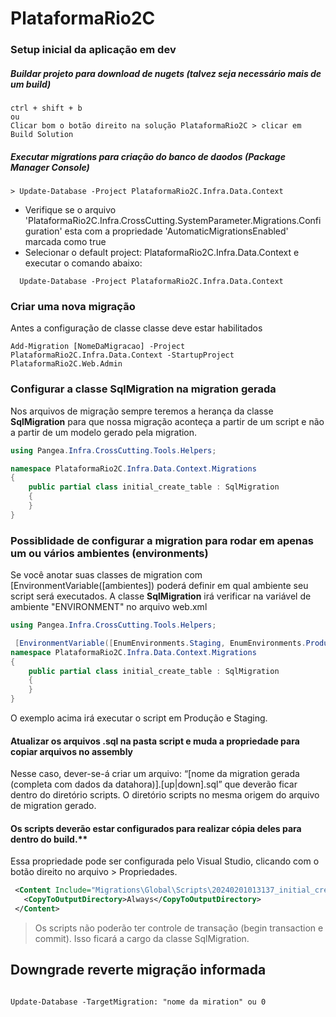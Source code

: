 # PlataformaRio2C

### Setup inicial da aplicação em dev
  ##### Buildar projeto para download de nugets (talvez seja necessário mais de um build)
  ```
  ctrl + shift + b
  ou
  Clicar bom o botão direito na solução PlataformaRio2C > clicar em Build Solution
  ```
  ##### Executar migrations para criação do banco de daodos (Package Manager Console)
 
  ```
  > Update-Database -Project PlataformaRio2C.Infra.Data.Context
  ```
 - Verifique se o arquivo 'PlataformaRio2C.Infra.CrossCutting.SystemParameter.Migrations.Configuration' esta com a propriedade 'AutomaticMigrationsEnabled' marcada como true
 - Selecionar o default project: PlataformaRio2C.Infra.Data.Context e executar o comando abaixo:
``` 
  Update-Database -Project PlataformaRio2C.Infra.Data.Context
```


### Criar uma nova migração

Antes a configuração de classe classe deve estar habilitados

```
Add-Migration [NomeDaMigracao] -Project PlataformaRio2C.Infra.Data.Context -StartupProject PlataformaRio2C.Web.Admin
```
  
### Configurar a classe SqlMigration na migration gerada

Nos arquivos de migração sempre teremos a herança da classe **SqlMigration** para que nossa migração aconteça a partir de um script e não a partir de um modelo gerado pela migration.
```csharp
using Pangea.Infra.CrossCutting.Tools.Helpers;

namespace PlataformaRio2C.Infra.Data.Context.Migrations
{
    public partial class initial_create_table : SqlMigration
    {
    }
}
```

### Possiblidade de configurar a migration para rodar em apenas um ou vários ambientes (environments)

Se você anotar suas classes de migration com [EnvironmentVariable([ambientes]) poderá definir em qual ambiente seu script será executados.
A classe **SqlMigration** irá verificar na variável de ambiente "ENVIRONMENT" no arquivo web.xml

```csharp
using Pangea.Infra.CrossCutting.Tools.Helpers;

 [EnvironmentVariable([EnumEnvironments.Staging, EnumEnvironments.Production])]
namespace PlataformaRio2C.Infra.Data.Context.Migrations
{
    public partial class initial_create_table : SqlMigration
    {
    }
}
```

O exemplo acima irá executar o script em Produção e Staging.

#### Atualizar os arquivos .sql na pasta script e muda a propriedade para copiar arquivos no assembly

Nesse caso, dever-se-á criar um arquivo: “[nome da migration gerada (completa com dados da datahora)].[up|down].sql” que deverão ficar dentro do diretório scripts. O diretório scripts no mesma origem do arquivo de migration gerado.

#### Os scripts deverão estar configurados para realizar cópia deles para dentro do build.**

Essa propriedade pode ser configurada pelo Visual Studio, clicando com o botão direito no arquivo > Propriedades.

```xml
 <Content Include="Migrations\Global\Scripts\20240201013137_initial_create_table_tenants.up.sql">
   <CopyToOutputDirectory>Always</CopyToOutputDirectory>
 </Content>
```
> Os scripts não poderão ter controle de transação (begin transaction e commit). Isso ficará a cargo da classe SqlMigration.


## Downgrade reverte migração informada

```shell

Update-Database -TargetMigration: "nome da miration" ou 0

```
